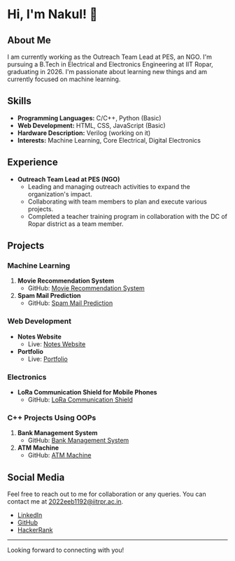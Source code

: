 # Hi, I'm Nakul! 👋

## About Me
I am currently working as the Outreach Team Lead at PES, an NGO. I'm pursuing a B.Tech in Electrical and Electronics Engineering at IIT Ropar, graduating in 2026. I'm passionate about learning new things and am currently focused on machine learning.

## Skills
- **Programming Languages:** C/C++, Python (Basic)
- **Web Development:** HTML, CSS, JavaScript (Basic)
- **Hardware Description:** Verilog (working on it)
- **Interests:** Machine Learning, Core Electrical, Digital Electronics

## Experience
- **Outreach Team Lead at PES (NGO)**
  - Leading and managing outreach activities to expand the organization's impact.
  - Collaborating with team members to plan and execute various projects.
  - Completed a teacher training program in collaboration with the DC of Ropar district as a team member.

## Projects

### Machine Learning
1. **Movie Recommendation System**
   - GitHub: [Movie Recommendation System](https://github.com/nakulgprbs/Movie-Recommendation-System.git)
2. **Spam Mail Prediction**
   - GitHub: [Spam Mail Prediction](https://github.com/nakulgprbs/Spam-Mail-Prediction-using-machine-learning.git)

### Web Development
- **Notes Website**
  - Live: [Notes Website](https://mr-iittian-notes.vercel.app/)
- **Portfolio**
  - Live: [Portfolio](https://portfolio-nakulgprbs-projects.vercel.app/)

### Electronics
- **LoRa Communication Shield for Mobile Phones**
  - GitHub: [LoRa Communication Shield](https://github.com/nakulgprbs/LoRa-communication-.git)

### C++ Projects Using OOPs
1. **Bank Management System**
   - GitHub: [Bank Management System](https://github.com/nakulgprbs/Bank-Management-System.git)
2. **ATM Machine**
   - GitHub: [ATM Machine](https://github.com/nakulgprbs/ATM-Machine.git)

## Social Media
Feel free to reach out to me for collaboration or any queries. You can contact me at [2022eeb1192@iitrpr.ac.in](mailto:2022eeb1192@iitrpr.ac.in).

- [LinkedIn](https://www.linkedin.com/in/nakul-750121258/)
- [GitHub](https://github.com/nakulgprbs)
- [HackerRank](https://www.hackerrank.com/profile/2022eeb1192)

---

Looking forward to connecting with you!
